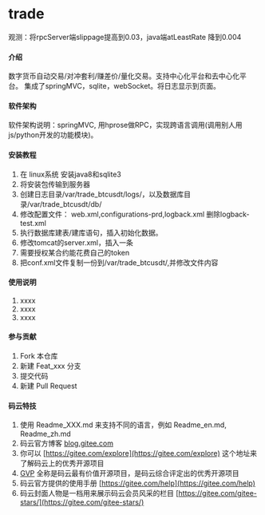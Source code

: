 # trade
观测：将rpcServer端slippage提高到0.03，java端atLeastRate
降到0.004
#### 介绍
数字货币自动交易/对冲套利/赚差价/量化交易。支持中心化平台和去中心化平台。
集成了springMVC，sqlite，webSocket。将日志显示到页面。
#### 软件架构
软件架构说明：springMVC, 用hprose做RPC，实现跨语言调用(调用别人用js/python开发的功能模块)。


#### 安装教程

1.  在 linux系统 安装java8和sqlite3
2.  将安装包传输到服务器
3.  创建日志目录/var/trade_btcusdt/logs/，以及数据库目录/var/trade_btcusdt/db/
4.  修改配置文件：
    web.xml,configurations-prd,logback.xml
    删除logback-test.xml
5.  执行数据库建表/建库语句，插入初始化数据。
6.  修改tomcat的server.xml，插入一条<Context>
7.  需要授权某合约能花费自己的token
8.  把conf.xml文件复制一份到/var/trade_btcusdt/,并修改文件内容
#### 使用说明

1.  xxxx
2.  xxxx
3.  xxxx

#### 参与贡献

1.  Fork 本仓库
2.  新建 Feat_xxx 分支
3.  提交代码
4.  新建 Pull Request


#### 码云特技

1.  使用 Readme\_XXX.md 来支持不同的语言，例如 Readme\_en.md, Readme\_zh.md
2.  码云官方博客 [blog.gitee.com](https://blog.gitee.com)
3.  你可以 [https://gitee.com/explore](https://gitee.com/explore) 这个地址来了解码云上的优秀开源项目
4.  [GVP](https://gitee.com/gvp) 全称是码云最有价值开源项目，是码云综合评定出的优秀开源项目
5.  码云官方提供的使用手册 [https://gitee.com/help](https://gitee.com/help)
6.  码云封面人物是一档用来展示码云会员风采的栏目 [https://gitee.com/gitee-stars/](https://gitee.com/gitee-stars/)
